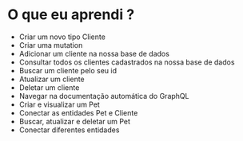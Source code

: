 # O que eu aprendi ? 

* Criar um novo tipo Cliente
* Criar uma mutation
* Adicionar um cliente na nossa base de dados
* Consultar todos os clientes cadastrados na nossa base de dados
* Buscar um cliente pelo seu id
* Atualizar um cliente
* Deletar um cliente
* Navegar na documentação automática do GraphQL
* Criar e visualizar um Pet
* Conectar as entidades Pet e Cliente
* Buscar, atualizar e deletar um Pet
* Conectar diferentes entidades